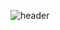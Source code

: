 ![header](https://capsule-render.vercel.app/api?type=waving&color=gradient&height=300&text=hhhhyelim&fontSize=50)
